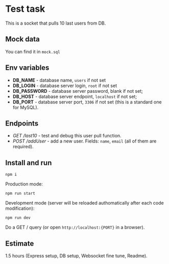 # Test task

This is a socket that pulls 10 last users from DB.

## Mock data
You can find it in `mock.sql`

## Env variables
- **DB_NAME** - database name, `users` if not set
- **DB_LOGIN** - database server login, `root` if not set
- **DB_PASSWORD** - database server password, blank if not set;
- **DB_HOST** - database server endpoint, `localhost` if not set;
- **DB_PORT** - database server port, `3306` if not set (this is a standard one for MySQL).

## Endpoints
- *GET /last10* - test and debug this user pull function.
- *POST /addUser* - add a new user. Fields: `name`, `email` (all of them are required).


## Install and run
```
npm i
```
Production mode:
```
npm run start
```
Development mode (server will be reloaded authomatically after each code modification):
```
npm run dev
```
Do a GET / query (or open `http://localhost:{PORT}` in a browser).


## Estimate
1.5 hours (Express setup, DB setup, Websocket fine tune, Readme).